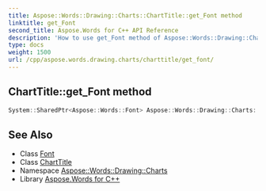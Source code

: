 ```yaml
---
title: Aspose::Words::Drawing::Charts::ChartTitle::get_Font method
linktitle: get_Font
second_title: Aspose.Words for C++ API Reference
description: 'How to use get_Font method of Aspose::Words::Drawing::Charts::ChartTitle class in C++.'
type: docs
weight: 1500
url: /cpp/aspose.words.drawing.charts/charttitle/get_font/
---
```

## ChartTitle::get_Font method




```cpp
System::SharedPtr<Aspose::Words::Font> Aspose::Words::Drawing::Charts::ChartTitle::get_Font()
```

## See Also

* Class [Font](../../../aspose.words/font/)
* Class [ChartTitle](../)
* Namespace [Aspose::Words::Drawing::Charts](../../)
* Library [Aspose.Words for C++](../../../)

